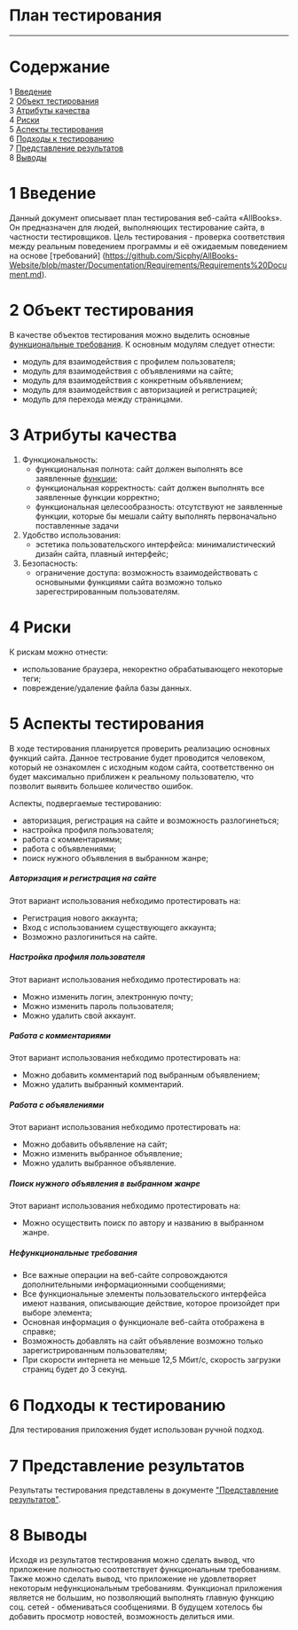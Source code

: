 # План тестирования
---


# Cодержание
1 [Введение](#introduction)  
2 [Объект тестирования](#items)  
3 [Атрибуты качества](#quality)  
4 [Риски](#risk)  
5 [Аспекты тестирования](#features)  
6 [Подходы к тестированию](#approach)  
7 [Представление результатов](#pass)  
8 [Выводы](#conclusion)  

<a name="introduction"/>

# 1 Введение

Данный документ описывает план тестирования веб-сайта «AllBooks». Он предназначен для людей, выполняющих тестирование сайта, в частности тестировщиков. Цель тестирования - проверка соответствия между реальным поведением программы и её ожидаемым поведением на основе [требований]
(https://github.com/Sicphy/AllBooks-Website/blob/master/Documentation/Requirements/Requirements%20Document.md).

<a name="items"/>

# 2 Объект тестирования

В качестве объектов тестирования можно выделить основные [функциональные требования](https://github.com/Sicphy/AllBooks-Website/blob/master/Documentation/Requirements/Requirements%20Document.md). К основным модулям следует отнести: 
* модуль для взаимодействия с профилем пользователя; 
* модуль для взаимодействия с объявлениями на сайте;
* модуль для взаимодействия с конкретным объявлением;
* модуль для взаимодействия с авторизацией и регистрацией;
* модуль для перехода между страницами. 

<a name="quality"/>

# 3 Атрибуты качества

1. Функциональность:
    - функциональная полнота: сайт должен выполнять все заявленные [функции](../Documents/Requirements/Requirements%20Document.md);
    - функциональная корректность: сайт должен выполнять все заявленные функции корректно;
    - функциональная целесообразность: отсутствуют не заявленные функции, которые бы мешали сайту выполнять первоначально поставленные задачи
2. Удобство использования:
    - эстетика пользовательского интерфейса: минималистический дизайн сайта, плавный интерфейс;
3. Безопасность:
    - ограничение доступа: возможность взаимодействовать с основыными функциями сайта возможно только зарегестрированным пользователям.


<a name="risk"/>

# 4 Риски

К рискам можно отнести:  
* использование браузера, некоректно обрабатывающего некоторые теги;
* повреждение/удаление файла базы данных.

<a name="features"/>

# 5 Аспекты тестирования

В ходе тестирования планируется проверить реализацию основных функций сайта. Данное тестрование будет проводится человеком, который не ознакомлен с исходным кодом сайта, соответственно он будет максимально приближен к реальному пользователю, что позволит выявить большее количество ошибок. 

Аспекты, подвергаемые тестированию:  
* авторизация, регистрация на сайте и возможность разлогинеться;  
* настройка профиля пользователя;
* работа с комментариями;
* работа с объявлениями; 
* поиск нужного объявления в выбранном жанре;

##### Авторизация и регистрация на сайте
Этот вариант использования небходимо протестировать на:
* Регистрация нового аккаунта;
* Вход с использованием существующего аккаунта;
* Возможно разлогиниться на сайте.

##### Настройка профиля пользователя
Этот вариант использования небходимо протестировать на:
* Можно изменить логин, электронную почту;
* Можно изменить пароль пользователя;
* Можно удалить свой аккаунт.

##### Работа с комментариями
Этот вариант использования небходимо протестировать на:
* Можно добавить комментарий под выбранным объявлением;
* Можно удалить выбранный комментарий.

##### Работа с объявлениями
Этот вариант использования небходимо протестировать на:
* Можно добавить объявление на сайт;
* Можно изменить выбранное объявление;
* Можно удалить выбранное объявление.

##### Поиск нужного объявления в выбранном жанре
Этот вариант использования небходимо протестировать на:
* Можно осуществить поиск по автору и названию в выбранном жанре.


##### Нефункциональные требования
* Все важные операции на веб-сайте сопровождаются дополнительными информационными сообщениями;
* Все функциональные элементы пользовательского интерфейса имеют названия, описывающие действие, которое произойдет при выборе элемента;
* Основная информация о функционале веб-сайта отображена в справке;
* Возможность добавлять на сайт объявление возможно только зарегистрированным пользователям;
* При скорости интернета не меньше 12,5 Мбит/c, скорость загрузки страниц будет до 3 секунд.

<a name="approach"/>

# 6 Подходы к тестированию

Для тестирования приложения будет использован ручной подход.

<a name="pass"/>

# 7 Представление результатов

Результаты тестирования представлены в документе ["Представление результатов"](../Testing/TestResults.md).

<a name="conclusion"/>

# 8 Выводы

Исходя из результатов тестирования можно сделать вывод, что приложение полностью соответствует функциональным требованиям. Также можно сделать вывод, что приложение не удовлетворяет некоторым нефункциональным требованиям. Функционал приложения является не большим, но позволяющий выполнять главную функцию соц. сетей - обмениваться сообщениями. В будущем хотелось бы добавить просмотр новостей, возможность делиться ими.
